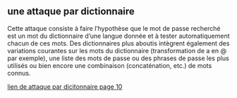 ## une attaque par dictionnaire

Cette attaque consiste à faire l’hypothèse que le mot de passe recherché est un mot du dictionnaire d’une langue donnée et à tester automatiquement chacun
de ces mots. Des dictionnaires plus aboutis intègrent également des variations courantes sur les
mots du dictionnaire (transformation de a en @ par exemple), une liste des mots de passe ou
des phrases de passe les plus utilisés ou bien encore une combinaison (concaténation, etc.) de
mots connus.



[lien de attaque par dicitonnaire page 10](https://cyber.gouv.fr/sites/default/files/2021/10/anssi-guide-authentification_multifacteur_et_mots_de_passe.pdf)
